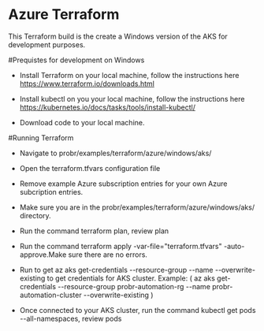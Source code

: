  # Azure Terraform

This Terraform build is the create a Windows version of the AKS for development purposes.

#Prequistes for development on Windows

- Install Terraform on your local machine, follow the instructions here https://www.terraform.io/downloads.html

- Install kubectl on you your local machine, follow the instructions here
https://kubernetes.io/docs/tasks/tools/install-kubectl/

- Download code to your local machine. 

#Running Terraform
- Navigate to probr/examples/terraform/azure/windows/aks/

- Open the terraform.tfvars configuration file

- Remove example Azure subscription entries for your own Azure subcription entries.

- Make sure you are in the probr/examples/terraform/azure/windows/aks/ directory.

- Run the command terraform plan, review plan

- Run the command terraform apply -var-file="terraform.tfvars" -auto-approve.Make sure there are no errors.

- Run to get az aks get-credentials --resource-group <ResourceGroup Name> --name  <AKS Cluster Name> --overwrite-existing to get credentials for AKS cluster.
Example: ( az aks get-credentials --resource-group probr-automation-rg --name probr-automation-cluster --overwrite-existing )
  
- Once connected to your AKS cluster, run the command kubectl get pods --all-namespaces, review pods








